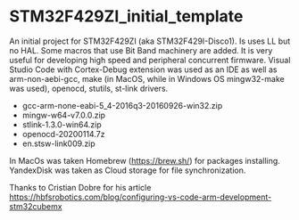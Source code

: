 # STM32F429ZI_initial_template

An initial project for STM32F429ZI (aka STM32F429I-Disco1). Is uses LL but no HAL. Some macros that use Bit Band machinery are added. It is very useful for developing high speed and peripheral concurrent firmware.
Visual Studio Code with Cortex-Debug extension was used as an IDE as well as arm-non-aebi-gcc, make (in MacOS, while in Windows OS mingw32-make was used), openocd, stutils, st-link drivers.

- gcc-arm-none-eabi-5_4-2016q3-20160926-win32.zip
- mingw-w64-v7.0.0.zip
- stlink-1.3.0-win64.zip
- openocd-20200114.7z
- en.stsw-link009.zip

In MacOs was taken Homebrew (https://brew.sh/) for packages installing.
YandexDisk was taken as Cloud storage for file synchronization.

Thanks to Cristian Dobre for his article https://hbfsrobotics.com/blog/configuring-vs-code-arm-development-stm32cubemx
